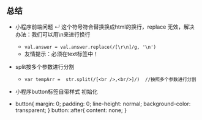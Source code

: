## 总结
 - 小程序前端问题 ↵ 这个符号符合替换换成html的换行，replace 无效，解决办法：我们可以用\n来进行换行
   - `val.answer = val.answer.replace(/[\r\n]/g, '\n')`
   - 友情提示：必须在text标签中！
   
 - split按多个参数进行分割
   -    `var tempArr =  str.split(/[<br />,<br/>]/)  //按照多个参数进行分割`

-  小程序button标签自带样式 初始化
  -  button{
          margin: 0;
          padding: 0;
          line-height: normal;
          background-color: transparent;
       }
     button::after{
         content: none;
     }
  

